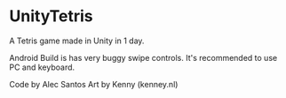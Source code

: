 # UnityTetris
A Tetris game made in Unity in 1 day.

Android Build is has very buggy swipe controls.
It's recommended to use PC and keyboard.

Code by Alec Santos
Art by Kenny (kenney.nl)
